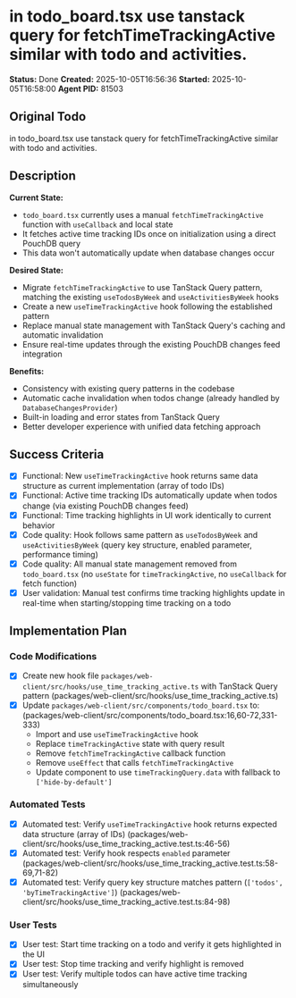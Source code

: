 # in todo_board.tsx use tanstack query for fetchTimeTrackingActive similar with todo and activities.

**Status:** Done
**Created:** 2025-10-05T16:56:36
**Started:** 2025-10-05T16:58:00
**Agent PID:** 81503

## Original Todo

in todo_board.tsx use tanstack query for fetchTimeTrackingActive similar with todo and activities.

## Description

**Current State:**

- `todo_board.tsx` currently uses a manual `fetchTimeTrackingActive` function with `useCallback` and local state
- It fetches active time tracking IDs once on initialization using a direct PouchDB query
- This data won't automatically update when database changes occur

**Desired State:**

- Migrate `fetchTimeTrackingActive` to use TanStack Query pattern, matching the existing `useTodosByWeek` and `useActivitiesByWeek` hooks
- Create a new `useTimeTrackingActive` hook following the established pattern
- Replace manual state management with TanStack Query's caching and automatic invalidation
- Ensure real-time updates through the existing PouchDB changes feed integration

**Benefits:**

- Consistency with existing query patterns in the codebase
- Automatic cache invalidation when todos change (already handled by `DatabaseChangesProvider`)
- Built-in loading and error states from TanStack Query
- Better developer experience with unified data fetching approach

## Success Criteria

- [x] Functional: New `useTimeTrackingActive` hook returns same data structure as current implementation (array of todo IDs)
- [x] Functional: Active time tracking IDs automatically update when todos change (via existing PouchDB changes feed)
- [x] Functional: Time tracking highlights in UI work identically to current behavior
- [x] Code quality: Hook follows same pattern as `useTodosByWeek` and `useActivitiesByWeek` (query key structure, enabled parameter, performance timing)
- [x] Code quality: All manual state management removed from `todo_board.tsx` (no `useState` for `timeTrackingActive`, no `useCallback` for fetch function)
- [x] User validation: Manual test confirms time tracking highlights update in real-time when starting/stopping time tracking on a todo

## Implementation Plan

### Code Modifications

- [x] Create new hook file `packages/web-client/src/hooks/use_time_tracking_active.ts` with TanStack Query pattern (packages/web-client/src/hooks/use_time_tracking_active.ts)
- [x] Update `packages/web-client/src/components/todo_board.tsx` to: (packages/web-client/src/components/todo_board.tsx:16,60-72,331-333)
  - Import and use `useTimeTrackingActive` hook
  - Replace `timeTrackingActive` state with query result
  - Remove `fetchTimeTrackingActive` callback function
  - Remove `useEffect` that calls `fetchTimeTrackingActive`
  - Update component to use `timeTrackingQuery.data` with fallback to `['hide-by-default']`

### Automated Tests

- [x] Automated test: Verify `useTimeTrackingActive` hook returns expected data structure (array of IDs) (packages/web-client/src/hooks/use_time_tracking_active.test.ts:46-56)
- [x] Automated test: Verify hook respects `enabled` parameter (packages/web-client/src/hooks/use_time_tracking_active.test.ts:58-69,71-82)
- [x] Automated test: Verify query key structure matches pattern (`['todos', 'byTimeTrackingActive']`) (packages/web-client/src/hooks/use_time_tracking_active.test.ts:84-98)

### User Tests

- [x] User test: Start time tracking on a todo and verify it gets highlighted in the UI
- [x] User test: Stop time tracking and verify highlight is removed
- [x] User test: Verify multiple todos can have active time tracking simultaneously
